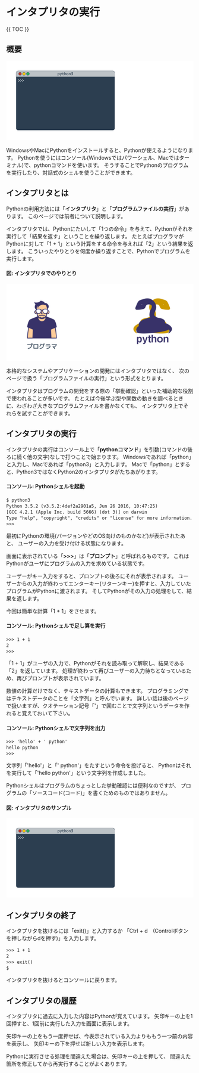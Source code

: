 # インタプリタの実行

{{ TOC }}

## 概要

![image](./0020_image/02.png)

WindowsやMacにPythonをインストールすると、Pythonが使えるようになります。
Pythonを使うにはコンソール(Windowsではパワーシェル、Macではターミナル)で、pythonコマンドを使います。
そうすることでPythonのプログラムを実行したり、対話式のシェルを使うことができます。

## インタプリタとは

Pythonの利用方法には「**インタプリタ**」と「**プログラムファイルの実行**」があります。
このページでは前者について説明します。

インタプリタでは、Pythonにたいして「1つの命令」を与えて、Pythonがそれを実行して「結果を返す」ということを繰り返します。
たとえばプログラマがPythonに対して「1 + 1」という計算をする命令を与えれば「2」という結果を返します。
こういったやりとりを何度か繰り返すことで、Pythonでプログラムを実行します。

#### 図: インタプリタでのやりとり

![image](./0020_image/01.png)

本格的なシステムやアプリケーションの開発にはインタプリタではなく、
次のページで扱う「プログラムファイルの実行」という形式をとります。

インタプリタはプログラムの開発をする際の「挙動確認」といった補助的な役割で使われることが多いです。
たとえば今後学ぶ型や関数の動きを調べるときに、わざわざ大きなプログラムファイルを書かなくても、
インタプリタ上でそれらを試すことができます。

## インタプリタの実行

インタプリタの実行はコンソール上で「**pythonコマンド**」を引数(コマンドの後ろに続く他の文字)なしで打つことで始まります。
Windowsであれば「python」と入力し、Macであれば「python3」と入力します。
Macで「python」とすると、Python3ではなくPython2のインタプリタがたちあがります。

#### コンソール: Pythonシェルを起動

```text
$ python3
Python 3.5.2 (v3.5.2:4def2a2901a5, Jun 26 2016, 10:47:25)
[GCC 4.2.1 (Apple Inc. build 5666) (dot 3)] on darwin
Type "help", "copyright", "credits" or "license" for more information.
>>>
```

最初にPythonの環境(バージョンやどのOS向けのものかなど)が表示されたあと、
ユーザーの入力を受け付ける状態になります。

画面に表示されている「**>>>**」は「**プロンプト**」と呼ばれるものです。
これはPythonがユーザにプログラムの入力を求めている状態です。

ユーザーがキー入力をすると、プロンプトの後ろにそれが表示されます。
ユーザーからの入力が終わってエンターキー(リターンキー)を押すと、入力していたプログラムがPythonに渡されます。
そしてPythonがその入力の処理をして、結果を返します。

今回は簡単な計算「1 + 1」をさせます。

#### コンソール: Pythonシェルで足し算を実行

```text
>>> 1 + 1
2
>>>
```

「1 + 1」がユーザの入力で、Pythonがそれを読み取って解釈し、結果である「2」を返しています。
処理が終わって再びユーザーの入力待ちとなっているため、再びプロンプトが表示されています。

数値の計算だけでなく、テキストデータの計算もできます。
プログラミングではテキストデータのことを「文字列」と呼んでいます。
詳しい話は後のページで扱いますが、クオテーション記号「'」で囲むことで文字列というデータを作れると覚えておいて下さい。

#### コンソール: Pythonシェルで文字列を出力

```text
>>> 'hello' + ' python'
hello python
>>>
```

文字列「'hello'」と「' python'」をたすという命令を投げると、
Pythonはそれを実行して「'hello python'」という文字列を作成しました。

Pythonシェルはプログラムのちょっとした挙動確認には便利なのですが、
プログラムの「ソースコード(コード)」を書くためのものではありません。

#### 図: インタプリタのサンプル

![image](./0020_image/02.png)


## インタプリタの終了

インタプリタを抜けるには「exit()」と入力するか
「Ctrl + d　(Controlボタンを押しながらdを押す)」を入力します。

```text
>>> 1 + 1
2
>>> exit()
$
```

インタプリタを抜けるとコンソールに戻ります。


## インタプリタの履歴

インタプリタに過去に入力した内容はPythonが覚えています。
矢印キーの上を1回押すと、1回前に実行した入力を画面に表示します。

矢印キーの上をもう一度押せば、今表示されている入力よりももう一つ前の内容を表示し、
矢印キーの下を押せば新しい入力を表示します。

Pythonに実行させる処理を間違えた場合は、矢印キーの上を押して、
間違えた箇所を修正してから再実行することがよくあります。

